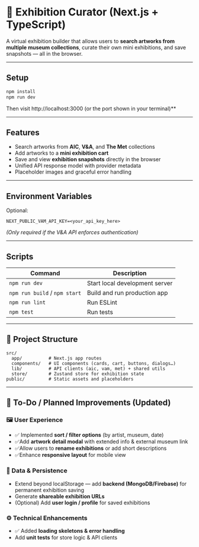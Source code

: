 # 🎨 Exhibition Curator (Next.js + TypeScript)

A virtual exhibition builder that allows users to **search artworks from multiple museum collections**, curate their own mini exhibitions, and save snapshots — all in the browser.

---

##  Setup

```bash
npm install
npm run dev
```

Then visit http://localhost:3000 (or the port shown in your terminal)**

---

##  Features

-  Search artworks from **AIC**, **V&A**, and **The Met** collections  
-  Add artworks to a **mini exhibition cart**  
-  Save and view **exhibition snapshots** directly in the browser  
-  Unified API response model with provider metadata  
-  Placeholder images and graceful error handling

---

##  Environment Variables

Optional:

```
NEXT_PUBLIC_VAM_API_KEY=<your_api_key_here>
```

*(Only required if the V&A API enforces authentication)*

---

##  Scripts

| Command | Description |
|----------|--------------|
| `npm run dev` | Start local development server |
| `npm run build` / `npm start` | Build and run production app |
| `npm run lint` | Run ESLint |
| `npm test` | Run tests |

---

## 📁 Project Structure

```
src/
  app/          # Next.js app routes
  components/   # UI components (cards, cart, buttons, dialogs…)
  lib/          # API clients (aic, vam, met) + shared utils
  store/        # Zustand store for exhibition state
public/         # Static assets and placeholders
```

---

## 🚧 To-Do / Planned Improvements (Updated)

### 🖼️ User Experience
- ✅ Implemented **sort / filter options** (by artist, museum, date)
- ✅Add **artwork detail modal** with extended info & external museum link
- ✅Allow users to **rename exhibitions** or add short descriptions
- ✅Enhance **responsive layout** for mobile view

### 💾 Data & Persistence
- Extend beyond localStorage — add **backend (MongoDB/Firebase)** for permanent exhibition saving
- Generate **shareable exhibition URLs**
- (Optional) Add **user login / profile** for saved exhibitions

### ⚙️ Technical Enhancements
- ✅ Added **loading skeletons & error handling**
- Add **unit tests** for store logic & API clients

